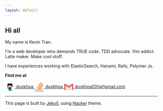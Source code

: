 ```yaml
---
layout: default
---
```


## Hi all

My name is Kevin Tran.

I'm a web developer who demands TRUE code. TDD advocate. Vim addict. Latte maker. Make cool stuff.

I have experiences working with ElasticSearch, Hanami, Rails, Polymer Js.

**Find me at**

<a href="{{ site.github.page  }}">
  <img src="/assets/images/github.png" height="32" style="vertical-align: middle">
  <span>duykhoa</span>
</a>

<a href="{{ site.stackoverflow.page }}">
  <img src="/assets/images/stackoverflow.png" height="32" style="vertical-align: middle">
  <span>duykhoa</span>
</a>

<a href="mailto:duykhoa12t@gmail.com">
  <img src="/assets/images/gmail.png" height="32" style="vertical-align: middle">
  <span>duykhoa12t[at]gmail.com</span>
</a>

---

This page is built by [Jekyll](https://jekyllrb.com/),
using [Hacker](https://github.com/pages-themes/hacker) theme.

